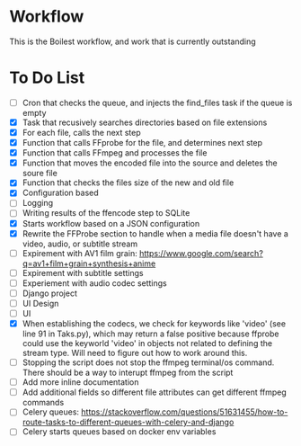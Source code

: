 # Workflow

This is the Boilest workflow, and work that is currently outstanding 

# To Do List
- [ ] Cron that checks the queue, and injects the find_files task if the queue is empty
- [x] Task that recusively searches directories based on file extensions
- [x] For each file, calls the next step
- [x] Function that calls FFprobe for the file, and determines next step
- [x] Function that calls FFmpeg and processes the file
- [x] Function that moves the encoded file into the source and deletes the soure file
- [x] Function that checks the files size of the new and old file
- [x] Configuration based
- [ ] Logging
- [ ] Writing results of the ffencode step to SQLite
- [x] Starts workflow based on a JSON configuration
- [x] Rewrite the FFProbe section to handle when a media file doesn't have a video, audio, or subtitle stream
- [ ] Expirement with AV1 film grain: https://www.google.com/search?q=av1+film+grain+synthesis+anime
- [ ] Expirement with subtitle settings
- [ ] Experiement with audio codec settings
- [ ] Django project
- [ ] UI Design
- [ ] UI
- [x] When establishing the codecs, we check for keywords like 'video' (see line 91 in Taks.py), which may return a false positive because ffprobe could use the keyworld 'video' in objects not related to defining the stream type.  Will need to figure out how to work around this.
- [ ] Stopping the script does not stop the ffmpeg terminal/os command.  There should be a way to interupt ffmpeg from the script
- [ ] Add more inline documentation
- [ ] Add additional fields so different file attributes can get different ffmpeg commands
- [ ] Celery queues: https://stackoverflow.com/questions/51631455/how-to-route-tasks-to-different-queues-with-celery-and-django
- [ ] Celery starts queues based on docker env variables
